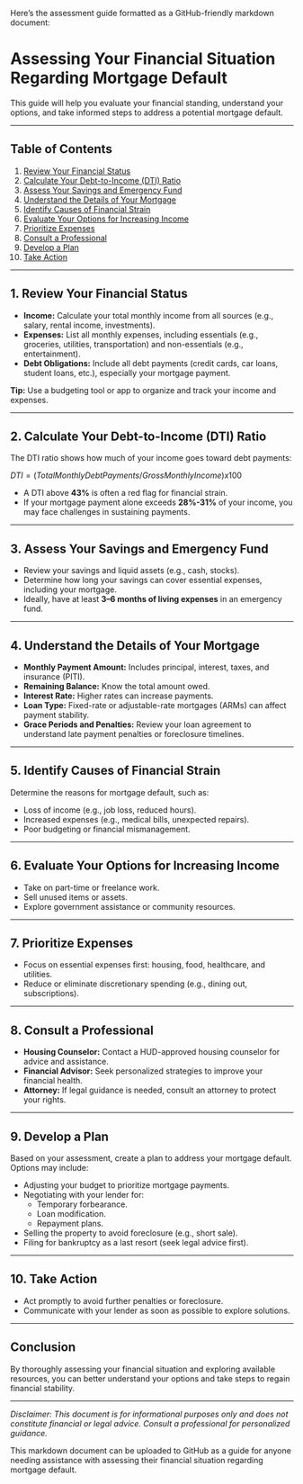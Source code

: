 Here’s the assessment guide formatted as a GitHub-friendly markdown document:

# Assessing Your Financial Situation Regarding Mortgage Default

This guide will help you evaluate your financial standing, understand your options, and take informed steps to address a potential mortgage default.

---

## Table of Contents
1. [Review Your Financial Status](#1-review-your-financial-status)
2. [Calculate Your Debt-to-Income (DTI) Ratio](#2-calculate-your-debt-to-income-dti-ratio)
3. [Assess Your Savings and Emergency Fund](#3-assess-your-savings-and-emergency-fund)
4. [Understand the Details of Your Mortgage](#4-understand-the-details-of-your-mortgage)
5. [Identify Causes of Financial Strain](#5-identify-causes-of-financial-strain)
6. [Evaluate Your Options for Increasing Income](#6-evaluate-your-options-for-increasing-income)
7. [Prioritize Expenses](#7-prioritize-expenses)
8. [Consult a Professional](#8-consult-a-professional)
9. [Develop a Plan](#9-develop-a-plan)
10. [Take Action](#10-take-action)

---

## 1. Review Your Financial Status
- **Income:** Calculate your total monthly income from all sources (e.g., salary, rental income, investments).
- **Expenses:** List all monthly expenses, including essentials (e.g., groceries, utilities, transportation) and non-essentials (e.g., entertainment).
- **Debt Obligations:** Include all debt payments (credit cards, car loans, student loans, etc.), especially your mortgage payment.

**Tip:** Use a budgeting tool or app to organize and track your income and expenses.

---

## 2. Calculate Your Debt-to-Income (DTI) Ratio
The DTI ratio shows how much of your income goes toward debt payments:

$DTI = (Total Monthly Debt Payments / Gross Monthly Income) x 100$

- A DTI above **43%** is often a red flag for financial strain.
- If your mortgage payment alone exceeds **28%-31%** of your income, you may face challenges in sustaining payments.

---

## 3. Assess Your Savings and Emergency Fund
- Review your savings and liquid assets (e.g., cash, stocks).
- Determine how long your savings can cover essential expenses, including your mortgage.
- Ideally, have at least **3–6 months of living expenses** in an emergency fund.

---

## 4. Understand the Details of Your Mortgage
- **Monthly Payment Amount:** Includes principal, interest, taxes, and insurance (PITI).
- **Remaining Balance:** Know the total amount owed.
- **Interest Rate:** Higher rates can increase payments.
- **Loan Type:** Fixed-rate or adjustable-rate mortgages (ARMs) can affect payment stability.
- **Grace Periods and Penalties:** Review your loan agreement to understand late payment penalties or foreclosure timelines.

---

## 5. Identify Causes of Financial Strain
Determine the reasons for mortgage default, such as:
- Loss of income (e.g., job loss, reduced hours).
- Increased expenses (e.g., medical bills, unexpected repairs).
- Poor budgeting or financial mismanagement.

---

## 6. Evaluate Your Options for Increasing Income
- Take on part-time or freelance work.
- Sell unused items or assets.
- Explore government assistance or community resources.

---

## 7. Prioritize Expenses
- Focus on essential expenses first: housing, food, healthcare, and utilities.
- Reduce or eliminate discretionary spending (e.g., dining out, subscriptions).

---

## 8. Consult a Professional
- **Housing Counselor:** Contact a HUD-approved housing counselor for advice and assistance.
- **Financial Advisor:** Seek personalized strategies to improve your financial health.
- **Attorney:** If legal guidance is needed, consult an attorney to protect your rights.

---

## 9. Develop a Plan
Based on your assessment, create a plan to address your mortgage default. Options may include:
- Adjusting your budget to prioritize mortgage payments.
- Negotiating with your lender for:
  - Temporary forbearance.
  - Loan modification.
  - Repayment plans.
- Selling the property to avoid foreclosure (e.g., short sale).
- Filing for bankruptcy as a last resort (seek legal advice first).

---

## 10. Take Action
- Act promptly to avoid further penalties or foreclosure.
- Communicate with your lender as soon as possible to explore solutions.

---

## Conclusion
By thoroughly assessing your financial situation and exploring available resources, you can better understand your options and take steps to regain financial stability.

---

_Disclaimer: This document is for informational purposes only and does not constitute financial or legal advice. Consult a professional for personalized guidance._

This markdown document can be uploaded to GitHub as a guide for anyone needing assistance with assessing their financial situation regarding mortgage default.
